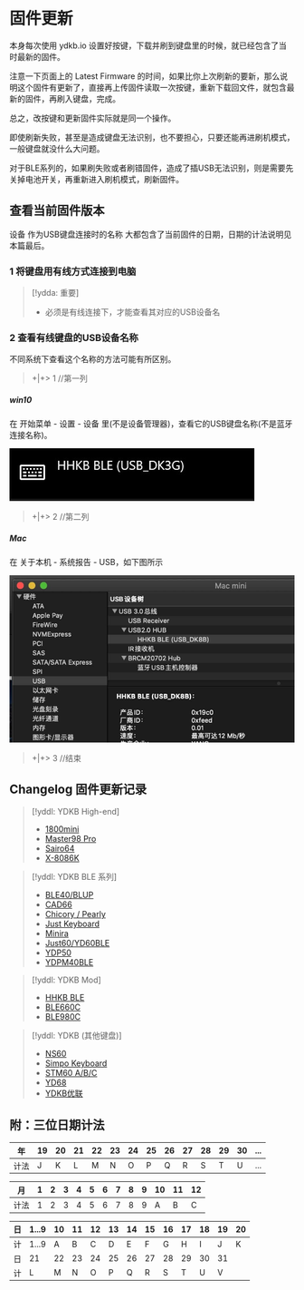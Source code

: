 # 固件更新

本身每次使用 ydkb.io 设置好按键，下载并刷到键盘里的时候，就已经包含了当时最新的固件。

注意一下页面上的 Latest Firmware 的时间，如果比你上次刷新的要新，那么说明这个固件有更新了，直接再上传固件读取一次按键，重新下载回文件，就包含最新的固件，再刷入键盘，完成。

总之，改按键和更新固件实际就是同一个操作。

即使刷新失败，甚至是造成键盘无法识别，也不要担心，只要还能再进刷机模式，一般键盘就没什么大问题。

对于BLE系列的，如果刷失败或者刷错固件，造成了插USB无法识别，则是需要先关掉电池开关，再重新进入刷机模式，刷新固件。


## 查看当前固件版本

设备 <ru>作为USB键盘连接时的名称</ru> 大都包含了当前固件的日期，日期的计法说明见本篇最后。

### 1 将键盘用有线方式连接到电脑

> [!ydda: 重要]
> - 必须是有线连接下，才能查看其对应的USB设备名


### 2 查看有线键盘的USB设备名称
不同系统下查看这个名称的方法可能有所区别。

> +|+> 1 //第一列

##### win10

在 <ru>开始菜单 - 设置 - 设备</ru> 里(不是设备管理器)，查看它的USB键盘名称(不是蓝牙连接名称)。

![win10](assets/firmware_01.jpg)

> +|+> 2  //第二列

##### Mac

在 <ru>关于本机 - 系统报告 - USB</ru>，如下图所示

![mac](assets/firmware_mac_02.jpg)

> +|+> 3  //结束


## Changelog 固件更新记录

> [!yddl: YDKB High-end]
> - [1800mini](/changelog/1800mini)
> - [Master98 Pro](/changelog/master98)
> - [Sairo64](/changelog/sairo64)
> - [X-8086K](/changelog/x-8086k)

> [!yddl: YDKB BLE 系列]
> - [BLE40/BLUP](/changelog/ble40_blup)
> - [CAD66](/changelog/cad66)
> - [Chicory / Pearly](/changelog/chicory)
> - [Just Keyboard](/changelog/just)
> - [Minira](/changelog/minira)
> - [Just60/YD60BLE](/changelog/yd60ble) 
> - [YDP50](/changelog/ydp50)
> - [YDPM40BLE](/changelog/ydpm40ble)

> [!yddl: YDKB Mod]
> - [HHKB BLE](/changelog/hhkb_ble)
> - [BLE660C](/changelog/ble660c_980c)
> - [BLE980C](/changelog/ble660c_980c)

> [!yddl: YDKB (其他键盘)]
> - [NS60](/changelog/ns60) 
> - [Simpo Keyboard](/changelog/simpo_stm60)
> - [STM60 A/B/C](/changelog/simpo_stm60)
> - [YD68](/changelog/yd68)
> - [YDKB优联](/changelog/ydkb_u2u)


## 附：三位日期计法
| 年 | 19 | 20 | 21 | 22 | 23 | 24 | 25 | 26 | 27 | 28 | 29 | 30 | ... |
| --- |-|-|-|-|-|-|-|-|-|-|-|-|-|
| 计法 | J | K | L | M | N | O | P | Q | R | S | T | U | ... |

| 月 | 1 | 2 | 3 | 4 | 5 | 6 | 7 | 8 | 9 | 10 | 11 | 12 |
| --- |-|-|-|-|-|-|-|-|-|-|-|-|
| 计法 | 1 | 2 | 3 | 4 | 5 | 6 | 7 | 8 | 9 | A | B | C |

| 日 | 1...9 | 10 | 11 | 12 | 13 | 14 | 15 | 16 | 17 | 18 | 19 | 20 |
| ---- |-|-|-|-|-|-|-|-|-|-|-|-|
| 计 | 1...9 | A  | B  | C  | D  | E  |  F | G  | H  | I  | J  | K |
| 日 |  21 | 22 | 23 | 24 | 25 | 26 | 27 | 28 | 29 | 30 | 31 ||
| 计 |  L | M | N | O | P | Q | R | S | T | U | V ||